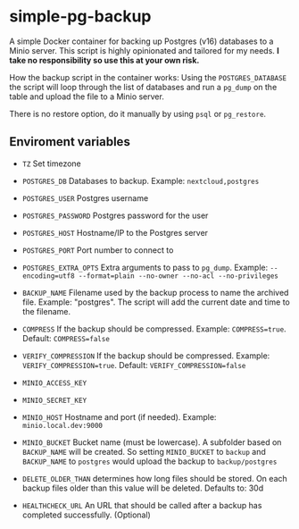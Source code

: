 # simple-pg-backup

A simple Docker container for backing up Postgres (v16) databases to a Minio server. This script is highly opinionated and tailored for my needs. **I take no responsibility so use this at your own risk.**

How the backup script in the container works: Using the `POSTGRES_DATABASE` the script will loop through the list of databases and run a `pg_dump` on the table and upload the file to a Minio server.

There is no restore option, do it manually by using `psql` or `pg_restore`.
## Enviroment variables
* `TZ` Set timezone

* `POSTGRES_DB` Databases to backup. Example: `nextcloud,postgres`

* `POSTGRES_USER` Postgres username

* `POSTGRES_PASSWORD` Postgres password for the user

* `POSTGRES_HOST` Hostname/IP to the Postgres server

* `POSTGRES_PORT` Port number to connect to

* `POSTGRES_EXTRA_OPTS` Extra arguments to pass to `pg_dump`. Example: `--encoding=utf8 --format=plain --no-owner --no-acl --no-privileges`

* `BACKUP_NAME` Filename used by the backup process to name the archived file. Example: "postgres". The script will add the current date and time to the filename.

* `COMPRESS` If the backup should be compressed. Example: `COMPRESS=true`. Default: `COMPRESS=false`

* `VERIFY_COMPRESSION` If the backup should be compressed. Example: `VERIFY_COMPRESSION=true`. Default: `VERIFY_COMPRESSION=false`

* `MINIO_ACCESS_KEY`

* `MINIO_SECRET_KEY`

* `MINIO_HOST` Hostname and port (if needed). Example: `minio.local.dev:9000`

* `MINIO_BUCKET` Bucket name (must be lowercase). A subfolder based on `BACKUP_NAME` will be created. So setting `MINIO_BUCKET` to `backup` and `BACKUP_NAME` to `postgres` would upload the backup to `backup/postgres`

* `DELETE_OLDER_THAN` determines how long files should be stored. On each backup files older than this value will be deleted. Defaults to: 30d

* `HEALTHCHECK_URL` An URL that should be called after a backup has completed successfully. (Optional)

